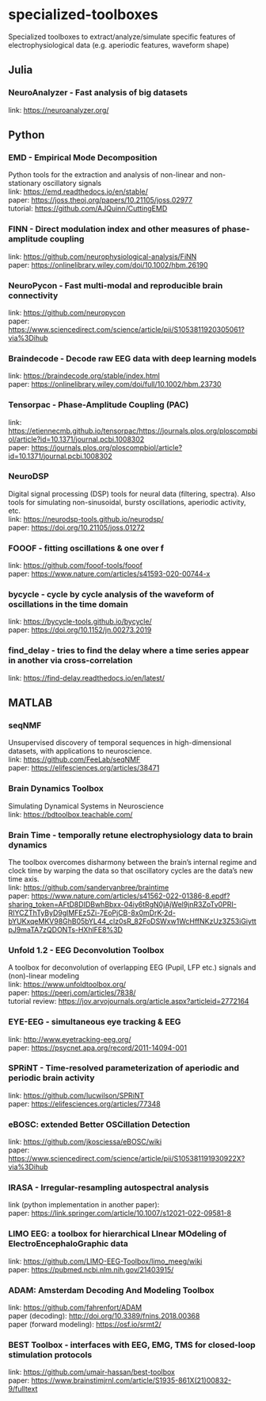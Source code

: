 # specialized-toolboxes
Specialized toolboxes to extract/analyze/simulate specific features of electrophysiological data (e.g. aperiodic features, waveform shape)<br>

## Julia 

### NeuroAnalyzer - Fast analysis of big datasets
link: https://neuroanalyzer.org/<br/>

## Python

### EMD - Empirical Mode Decomposition
Python tools for the extraction and analysis of non-linear and non-stationary oscillatory signals<br/>
link: https://emd.readthedocs.io/en/stable/<br/>
paper: https://joss.theoj.org/papers/10.21105/joss.02977<br/>
tutorial: https://github.com/AJQuinn/CuttingEMD<br/>

### FINN - Direct modulation index and other measures of phase-amplitude coupling<br/>
link: https://github.com/neurophysiological-analysis/FiNN<br/>
paper: https://onlinelibrary.wiley.com/doi/10.1002/hbm.26190<br/>

### NeuroPycon - Fast multi-modal and reproducible brain connectivity
link: https://github.com/neuropycon<br/>
paper: https://www.sciencedirect.com/science/article/pii/S1053811920305061?via%3Dihub<br/>

### Braindecode - Decode raw EEG data with deep learning models
link: https://braindecode.org/stable/index.html<br/>
paper: https://onlinelibrary.wiley.com/doi/full/10.1002/hbm.23730<br/>

### Tensorpac - Phase-Amplitude Coupling (PAC)
link: https://etiennecmb.github.io/tensorpac/https://journals.plos.org/ploscompbiol/article?id=10.1371/journal.pcbi.1008302<br/>
paper: https://journals.plos.org/ploscompbiol/article?id=10.1371/journal.pcbi.1008302<br/>

### NeuroDSP
Digital signal processing (DSP) tools for neural data (filtering, spectra). Also tools for simulating non-sinusoidal, bursty oscillations, aperiodic activity, etc.<br/>
link: https://neurodsp-tools.github.io/neurodsp/<br/>
paper:  https://doi.org/10.21105/joss.01272<br/>

### FOOOF - fitting oscillations & one over f<br/>
link: https://github.com/fooof-tools/fooof <br/>
paper: https://www.nature.com/articles/s41593-020-00744-x

### bycycle - cycle by cycle analysis of the waveform of oscillations in the time domain <br/>
link: https://bycycle-tools.github.io/bycycle/  <br/>
paper:  https://doi.org/10.1152/jn.00273.2019

### find_delay - tries to find the delay where a time series appear in another via cross-correlation
link: https://find-delay.readthedocs.io/en/latest/ <br/>


## MATLAB

### seqNMF
Unsupervised discovery of temporal sequences in high-dimensional datasets, with applications to neuroscience.<br/>
link: https://github.com/FeeLab/seqNMF<br/>
paper: https://elifesciences.org/articles/38471<br/>

### Brain Dynamics Toolbox
Simulating Dynamical Systems in Neuroscience<br/>
link: https://bdtoolbox.teachable.com/

### Brain Time - temporally retune electrophysiology data to brain dynamics
The toolbox overcomes disharmony between the brain’s internal regime and clock time by warping the data so that oscillatory cycles are the data’s new time axis.<br/>
link: https://github.com/sandervanbree/braintime<br/>
paper: https://www.nature.com/articles/s41562-022-01386-8.epdf?sharing_token=AFtD8DIDBwhBbxx-04iy6tRgN0jAjWel9jnR3ZoTv0PRI-RIYCZThTyByD9glMFEz5Zi-7EoPjCB-8x0mDrK-2d-bYUKxqeMKV98GhB05bYL44_clz0sR_82FoDSWxw1WcHffNKzUz3Z53iGiyttpJ9maTA7zQDONTs-HXhlFE8%3D<br/>

### Unfold 1.2 - EEG Deconvolution Toolbox
A toolbox for deconvolution of overlapping EEG (Pupil, LFP etc.) signals and (non)-linear modeling<br/>
link: https://www.unfoldtoolbox.org/<br/>
paper: https://peerj.com/articles/7838/<br/>
tutorial review: https://jov.arvojournals.org/article.aspx?articleid=2772164<br/>

### EYE-EEG - simultaneous eye tracking & EEG
link: http://www.eyetracking-eeg.org/<br/>
paper: https://psycnet.apa.org/record/2011-14094-001<br/>

### SPRiNT - Time-resolved parameterization of aperiodic and periodic brain activity <br/>
link: https://github.com/lucwilson/SPRiNT<br/>
paper: https://elifesciences.org/articles/77348

### eBOSC: extended Better OSCillation Detection<br/>
link: https://github.com/jkosciessa/eBOSC/wiki <br/>
paper: https://www.sciencedirect.com/science/article/pii/S105381191930922X?via%3Dihub

### IRASA - Irregular-resampling autospectral analysis<br/>
link (python implementation in another paper): <br/>
paper: https://link.springer.com/article/10.1007/s12021-022-09581-8<br/>

### LIMO EEG: a toolbox for hierarchical LInear MOdeling of ElectroEncephaloGraphic data <br/>
link: https://github.com/LIMO-EEG-Toolbox/limo_meeg/wiki<br/>
paper: https://pubmed.ncbi.nlm.nih.gov/21403915/

### ADAM: Amsterdam Decoding And Modeling Toolbox
link: https://github.com/fahrenfort/ADAM <br/>
paper (decoding): http://doi.org/10.3389/fnins.2018.00368 <br/>
paper (forward modeling): https://osf.io/srmt2/ <br/>

### BEST Toolbox - interfaces with EEG, EMG, TMS for closed-loop stimulation protocols  <br/>
link: https://github.com/umair-hassan/best-toolbox  <br/>
paper:  https://www.brainstimjrnl.com/article/S1935-861X(21)00832-9/fulltext


